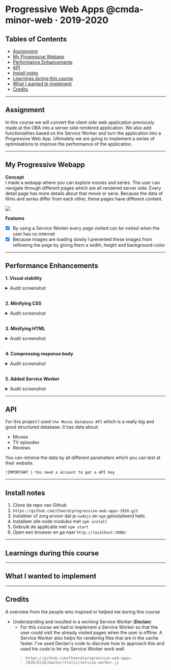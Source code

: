 # Progressive Web Apps @cmda-minor-web · 2019-2020

## Tables of Contents
* [Assignment](#Assignment)
* [My Progressive Webapp](#My-Progressive-Webapp)
* [Performance Enhancements](#Performance-Enhancements)
* [API](#API)
* [Install notes](#Install-notes)
* [Learnings during this course](#Learnings-during-this-course)
* [What I wanted to implement](#What-I-wanted-to-implement)
* [Credits](#Credits)

<hr>

## Assignment
In this course we will convert the client side web application previously made at the OBA into a server side rendered application. We also add functionalities based on the Service Worker and turn the application into a Progressive Web App. Ultimately we are going to implement a series of optimisations to improve the performance of the application.

<hr>

## My Progressive Webapp
**Concept**  
I made a webapp where you can explore movies and series. The user can navigate through different pages which are all rendered server side. Every detail page has more details about that movie or serie. Because the data of films and series differ from each other, these pages have different content.

<img src="https://user-images.githubusercontent.com/45365598/77164871-71400c80-6ab1-11ea-850d-fe8e299b27f3.png">

**Features**  
- [x] By using a Service Worker every page visited can be visited when the user has no internet
- [x] Because images are loading slowly I prevented these images from reflowing the page by giving them a width, height and background-color 

<hr>

## Performance Enhancements

**1. Visual stability**

<details><summary>Audit screenshot</summary>
	


</details>

<br>

**2. Minifying CSS**

<details><summary>Audit screenshot</summary>
	
    

</details>

<br>

**3. Minifying HTML**

<details><summary>Audit screenshot</summary>
	
    

</details>

<br>

**4. Compressing response body**

<details><summary>Audit screenshot</summary>
	
    

</details>

<br>

**5. Added Service Worker**

<details><summary>Audit screenshot</summary>
	
    

</details>

<hr>

## API
For this project I used `the Movie Database API` which is a really big and good structured database. It has data about:
* Movies
* TV episodes
* Reviews  

You can retreive the data by all different parameters which you can test at their website.

`!IMPORTANT | You need a account to get a API key`

<hr>

## Install notes
1. Clone de repo van Github
2. `https://github.com/Choerd/progressive-web-apps-1920.git`
3. Installeer of zorg ervoor dat je `nodejs` en `npm` geinstalleerd hebt.
4. Installeer alle node modules met `npm install`
5. Gebruik de applicatie met `npm start`
6. Open een browser en ga naar `http://localhost:3000/`

<hr>

## Learnings during this course

<hr>

## What I wanted to implement

<hr>

## Credits
A overview from the people who inspired or helped me during this course
* Understanding and resulted in a working Service Worker (**Declan**)
    * For this course we had to implement a Service Worker so that the user could visit the already visited pages when the user is offline. A Service Worker also helps for rendering files that are in the cache faster. I've used Declan's code to discover how to approach this and used his code to let my Service Worker work well.
     > `https://github.com/Choerd/progressive-web-apps-1920/blob/master/static/service-worker.js`